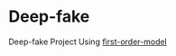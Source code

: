 # Deep-fake
Deep-fake Project Using [first-order-model](https://github.com/AliaksandrSiarohin/first-order-model)
